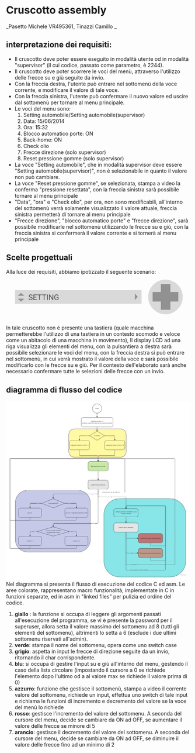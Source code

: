 # Cruscotto assembly
_Pasetto Michele VR495361, Tinazzi Camillo _
## interpretazione dei requisiti:
- Il cruscotto deve poter essere eseguito in modalità utente od in modalità "supervisor" (il cui codice, passato come parametro, è 2244).
- Il cruscotto deve poter scorrere le voci del menù, attraverso l'utilizzo delle frecce su e giù seguite da invio.
- Con la freccia destra, l'utente può entrare nel sottomenù della voce corrente, e modificare il valore di tale voce.
- Con la freccia sinistra, l'utente può confermare il nuovo valore ed uscire dal sottomenù per tornare al menu principale.
- Le voci del menu sono:
    1. Setting automobile/Setting automobile(supervisor)
    2. Data: 15/06/2014
    3. Ora: 15:32
    4. Blocco automatico porte: ON
    5. Back-home: ON
    6. Check olio
    7. Frecce direzione (solo supervisor)
    8. Reset pressione gomme (solo supervisor)
- La voce "Setting automobile", che in modalità supervisor deve essere "Setting automobile(supervisor)", non è selezionabile in quanto il valore non può cambiare.
- La voce "Reset pressione gomme", se selezionata, stampa a video la conferma "pressione resettata", con la freccia sinistra sarà possibile tornare al menu principale
- "Data", "ora" e "Check olio", per ora, non sono modificabili, all'interno del sottomenù verrà solamente visualizzato il valore attuale, freccia sinistra permetterà di tornare al menu principale
- "Frecce direzione", "blocco automatico porte" e "frecce direzione", sarà possibile modificarle nel sottomenù utilizzando le frecce su e giù, con la freccia sinistra si confermerà il valore corrente e si tornerà al menu principale
## Scelte progettuali
Alla luce dei requisiti, abbiamo ipotizzato il seguente scenario:
<svg width="580" height="138" viewBox="0 0 580 138" fill="none" xmlns="http://www.w3.org/2000/svg">
<rect width="580" height="138" fill="none"/>
<rect width="580" height="138"/>
<rect x="28" y="48" width="399" height="43" fill="#D9D9D9"/>
<path d="M81.0742 74.6875C81.0742 74.2891 81.0117 73.9375 80.8867 73.6328C80.7695 73.3203 80.5586 73.0391 80.2539 72.7891C79.957 72.5391 79.543 72.3008 79.0117 72.0742C78.4883 71.8477 77.8242 71.6172 77.0195 71.3828C76.1758 71.1328 75.4141 70.8555 74.7344 70.5508C74.0547 70.2383 73.4727 69.8828 72.9883 69.4844C72.5039 69.0859 72.1328 68.6289 71.875 68.1133C71.6172 67.5977 71.4883 67.0078 71.4883 66.3438C71.4883 65.6797 71.625 65.0664 71.8984 64.5039C72.1719 63.9414 72.5625 63.4531 73.0703 63.0391C73.5859 62.6172 74.1992 62.2891 74.9102 62.0547C75.6211 61.8203 76.4141 61.7031 77.2891 61.7031C78.5703 61.7031 79.6562 61.9492 80.5469 62.4414C81.4453 62.9258 82.1289 63.5625 82.5977 64.3516C83.0664 65.1328 83.3008 65.9688 83.3008 66.8594H81.0508C81.0508 66.2188 80.9141 65.6523 80.6406 65.1602C80.3672 64.6602 79.9531 64.2695 79.3984 63.9883C78.8438 63.6992 78.1406 63.5547 77.2891 63.5547C76.4844 63.5547 75.8203 63.6758 75.2969 63.918C74.7734 64.1602 74.3828 64.4883 74.125 64.9023C73.875 65.3164 73.75 65.7891 73.75 66.3203C73.75 66.6797 73.8242 67.0078 73.9727 67.3047C74.1289 67.5938 74.3672 67.8633 74.6875 68.1133C75.0156 68.3633 75.4297 68.5938 75.9297 68.8047C76.4375 69.0156 77.043 69.2188 77.7461 69.4141C78.7148 69.6875 79.5508 69.9922 80.2539 70.3281C80.957 70.6641 81.5352 71.043 81.9883 71.4648C82.4492 71.8789 82.7891 72.3516 83.0078 72.8828C83.2344 73.4062 83.3477 74 83.3477 74.6641C83.3477 75.3594 83.207 75.9883 82.9258 76.5508C82.6445 77.1133 82.2422 77.5938 81.7188 77.9922C81.1953 78.3906 80.5664 78.6992 79.832 78.918C79.1055 79.1289 78.293 79.2344 77.3945 79.2344C76.6055 79.2344 75.8281 79.125 75.0625 78.9062C74.3047 78.6875 73.6133 78.3594 72.9883 77.9219C72.3711 77.4844 71.875 76.9453 71.5 76.3047C71.1328 75.6562 70.9492 74.9062 70.9492 74.0547H73.1992C73.1992 74.6406 73.3125 75.1445 73.5391 75.5664C73.7656 75.9805 74.0742 76.3242 74.4648 76.5977C74.8633 76.8711 75.3125 77.0742 75.8125 77.207C76.3203 77.332 76.8477 77.3945 77.3945 77.3945C78.1836 77.3945 78.8516 77.2852 79.3984 77.0664C79.9453 76.8477 80.3594 76.5352 80.6406 76.1289C80.9297 75.7227 81.0742 75.2422 81.0742 74.6875ZM97.0703 77.1602V79H88.0352V77.1602H97.0703ZM88.4922 61.9375V79H86.2305V61.9375H88.4922ZM95.875 69.2734V71.1133H88.0352V69.2734H95.875ZM96.9531 61.9375V63.7891H88.0352V61.9375H96.9531ZM106.41 61.9375V79H104.184V61.9375H106.41ZM111.895 61.9375V63.7891H98.7109V61.9375H111.895ZM120.918 61.9375V79H118.691V61.9375H120.918ZM126.402 61.9375V63.7891H113.219V61.9375H126.402ZM131.359 61.9375V79H129.098V61.9375H131.359ZM148.598 61.9375V79H146.324L137.734 65.8398V79H135.473V61.9375H137.734L146.359 75.1328V61.9375H148.598ZM165.215 70.5039V76.75C165.004 77.0625 164.668 77.4141 164.207 77.8047C163.746 78.1875 163.109 78.5234 162.297 78.8125C161.492 79.0938 160.453 79.2344 159.18 79.2344C158.141 79.2344 157.184 79.0547 156.309 78.6953C155.441 78.3281 154.688 77.7969 154.047 77.1016C153.414 76.3984 152.922 75.5469 152.57 74.5469C152.227 73.5391 152.055 72.3984 152.055 71.125V69.8008C152.055 68.5273 152.203 67.3906 152.5 66.3906C152.805 65.3906 153.25 64.543 153.836 63.8477C154.422 63.1445 155.141 62.6133 155.992 62.2539C156.844 61.8867 157.82 61.7031 158.922 61.7031C160.227 61.7031 161.316 61.9297 162.191 62.3828C163.074 62.8281 163.762 63.4453 164.254 64.2344C164.754 65.0234 165.074 65.9219 165.215 66.9297H162.953C162.852 66.3125 162.648 65.75 162.344 65.2422C162.047 64.7344 161.621 64.3281 161.066 64.0234C160.512 63.7109 159.797 63.5547 158.922 63.5547C158.133 63.5547 157.449 63.6992 156.871 63.9883C156.293 64.2773 155.816 64.6914 155.441 65.2305C155.066 65.7695 154.785 66.4219 154.598 67.1875C154.418 67.9531 154.328 68.8164 154.328 69.7773V71.125C154.328 72.1094 154.441 72.9883 154.668 73.7617C154.902 74.5352 155.234 75.1953 155.664 75.7422C156.094 76.2812 156.605 76.6914 157.199 76.9727C157.801 77.2539 158.465 77.3945 159.191 77.3945C159.996 77.3945 160.648 77.3281 161.148 77.1953C161.648 77.0547 162.039 76.8906 162.32 76.7031C162.602 76.5078 162.816 76.3242 162.965 76.1523V72.332H159.016V70.5039H165.215Z" fill="#4E4E4E"/>
<circle cx="502.5" cy="69.5" r="54.5" fill="#D9D9D9"/>
<rect x="488" y="29" width="30" height="81" fill="#919191"/>
<rect x="462" y="84" width="30" height="81" transform="rotate(-90 462 84)" fill="#919191"/>
<path d="M47 57L57.3923 66H36.6077L47 57Z" fill="#919191"/>
<path d="M47 84L36.6077 75H57.3923L47 84Z" fill="#919191"/>
<path d="M415 69L406 79.3923V58.6077L415 69Z" fill="#919191"/>
</svg>

In tale cruscotto non è presente una tastiera (quale macchina permetterebbe l'utilizzo di una tastiera in un contesto scomodo e veloce come un abitacolo di una macchina in movimento), Il display LCD ad una riga visualizza gli elementi del menu, con la pulsantiera a destra sarà possibile selezionare le voci del menu, con la freccia destra si può entrare nel sottomenù, in cui verrà mostrato il valore della voce e sarà possibile modificarlo con le frecce su e giù.
Per il contesto dell'elaborato sarà anche necessario confermare tutte le selezioni delle frecce con un invio.

## diagramma di flusso del codice
![flowchart](./assets/flowchart.jpg)
Nel diagramma si presenta il flusso di esecuzione del codice C ed asm.
Le aree colorate, rappresentano macro funzionalità, implementate in C in funzioni separate, ed in asm in "linked files" per pulizia ed ordine del codice.
1. **giallo** : la funzione si occupa di leggere gli argomenti passati all'esecuzione del programma, se vi è presente la password per il superuser, allora setta il valore massimo del sottomenu ad 8 (tutti gli elementi del sottomenu), altrimenti lo setta a 6 (esclude i due ultimi sottomenu riservati all'admin).
2. **verde**: stampa il nome del sottomenu, opera come uno switch case
3. **grigio**: aspetta in input le frecce di direzione seguite da un invio, ritornando il char corrispondente.
4. **blu**: si occupa di gestire l'input su e giù all'interno del menu, gestendo il caso della lista circolare (impostando il cursore a 0 se richiede l'elemento dopo l'ultimo od a al valore max se richiede il valore prima di 0)
5. **azzurro**: funzione che gestisce il sottomenù, stampa a video il corrente valore del sottomenu, richiede un input, effettua uno switch di tale input e richiama le funzioni di incremento e decremento del valore se la voce del menù lo richiede
6. **rosso**: gestisce l'incremento del valore del sottomenu. A seconda del cursore del menu, decide se cambiare da ON ad OFF, se aumentare il valore delle frecce se minore di 5
7. **arancio**: gestisce il decremento del valore del sottomenu. A seconda del cursore del menu, decide se cambiare da ON ad OFF, se diminuire il valore delle frecce fino ad un minimo di 2
